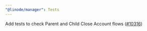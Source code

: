 ```yaml
---
"@linode/manager": Tests
---
```


Add tests to check Parent and Child Close Account flows ([#10316](https://github.com/linode/manager/pull/10316))

